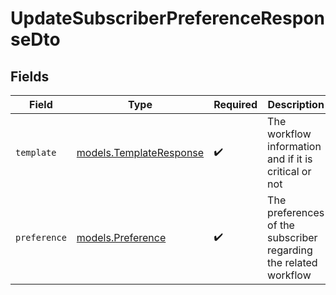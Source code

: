 # UpdateSubscriberPreferenceResponseDto


## Fields

| Field                                                            | Type                                                             | Required                                                         | Description                                                      |
| ---------------------------------------------------------------- | ---------------------------------------------------------------- | ---------------------------------------------------------------- | ---------------------------------------------------------------- |
| `template`                                                       | [models.TemplateResponse](../models/templateresponse.md)         | :heavy_check_mark:                                               | The workflow information and if it is critical or not            |
| `preference`                                                     | [models.Preference](../models/preference.md)                     | :heavy_check_mark:                                               | The preferences of the subscriber regarding the related workflow |